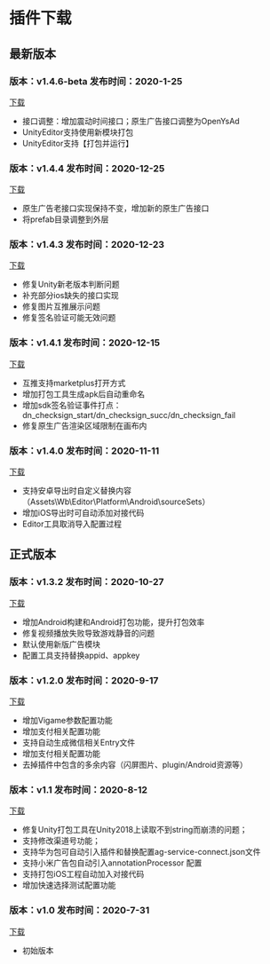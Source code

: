 # 插件下载

## 最新版本

### 版本：v1.4.6-beta 发布时间：2020-1-25

[下载](http://gui.vigame.cn/UniWb/wb/DN_PLUGIN_UNITY_1.4.6-beta.unitypackage)

* 接口调整：增加震动时间接口；原生广告接口调整为OpenYsAd
* UnityEditor支持使用新模块打包
* UnityEditor支持【打包并运行】

### 版本：v1.4.4 发布时间：2020-12-25

[下载](http://gui.vigame.cn/UniWb/wb/DN_PLUGIN_UNITY_1.4.4.unitypackage)

* 原生广告老接口实现保持不变，增加新的原生广告接口
* 将prefab目录调整到外层

### 版本：v1.4.3 发布时间：2020-12-23

[下载](http://gui.vigame.cn/UniWb/wb/DN_PLUGIN_UNITY_1.4.3.unitypackage)

* 修复Unity新老版本判断问题
* 补充部分ios缺失的接口实现
* 修复图片互推展示问题
* 修复签名验证可能无效问题

### 版本：v1.4.1 发布时间：2020-12-15

[下载](http://gui.vigame.cn/UniWb/wb/DN_PLUGIN_UNITY_1.4.1.unitypackage)

* 互推支持marketplus打开方式
* 增加打包工具生成apk后自动重命名
* 增加sdk签名验证事件打点：dn\_checksign\_start/dn\_checksign\_succ/dn\_checksign\_fail
* 修复原生广告渲染区域限制在画布内

### 版本：v1.4.0 发布时间：2020-11-11

[下载](http://gui.vigame.cn/UniWb/wb/DN_PLUGIN_UNITY_1.4.0.unitypackage)

* 支持安卓导出时自定义替换内容（Assets\Wb\Editor\Platform\Android\sourceSets）
* 增加iOS导出时可自动添加对接代码
* Editor工具取消导入配置过程

## 正式版本

### 版本：v1.3.2 发布时间：2020-10-27

[下载](http://gui.vigame.cn/UniWb/wb/DN_PLUGIN_UNITY_1.3.2.unitypackage)

* 增加Android构建和Android打包功能，提升打包效率
* 修复视频播放失败导致游戏静音的问题
* 默认使用新版广告模块
* 配置工具支持替换appid、appkey

### 版本：v1.2.0 发布时间：2020-9-17

[下载](http://gui.vigame.cn/UniWb/wb/DN_PLUGIN_UNITY_1.2.0.unitypackage)

* 增加Vigame参数配置功能
* 增加支付相关配置功能
* 支持自动生成微信相关Entry文件
* 增加支付相关配置功能
* 去掉插件中包含的多余内容（闪屏图片、plugin/Android资源等）

### 版本：v1.1 发布时间：2020-8-12

[下载](http://gui.vigame.cn/UniWb/wb/DN_PLUGIN_UNITY_1.1.unitypackage)

* 修复Unity打包工具在Unity2018上读取不到string而崩溃的问题；
* 支持修改渠道号功能；
* 支持华为包可自动引入插件和替换配置ag-service-connect.json文件
* 支持小米广告包自动引入annotationProcessor 配置
* 支持打包iOS工程自动加入对接代码
* 增加快速选择测试配置功能

### 版本：v1.0 发布时间：2020-7-31

[下载](http://gui.vigame.cn/UniWb/wb/UniWb.Wb.unitypackage)

* 初始版本

